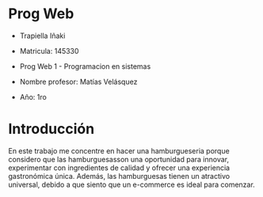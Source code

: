 # Prog Web

- Trapiella Iñaki

- Matricula: 145330

- Prog Web 1 - Programacion en sistemas

- Nombre profesor: Matías Velásquez

- Año: 1ro

# Introducción

En este trabajo me concentre en hacer una hamburgueseria porque considero que las hamburguesasson una oportunidad para innovar, experimentar con ingredientes de calidad y 
ofrecer una experiencia gastronómica única. Además, las hamburguesas tienen un atractivo universal, debido a que siento que un e-commerce es ideal para comenzar.

